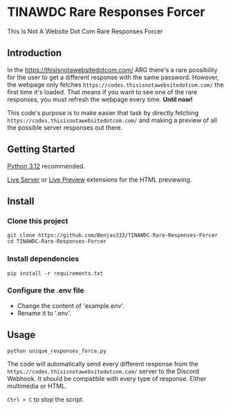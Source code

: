 # TINAWDC Rare Responses Forcer
This Is Not A Website Dot Com Rare Responses Forcer
## Introduction
In the https://thisisnotawebsitedotcom.com/ ARG there's a rare possibility for the user to get a different response with the same password. However, the webpage only fetches `https://codes.thisisnotawebsitedotcom.com/` the first time it's loaded. That means if you want to see one of the rare responses, you must refresh the webpage every time. **Until now!**

This code's purpose is to make easier that task by directly fetching `https://codes.thisisnotawebsitedotcom.com/` and making a preview of all the possible server responses out there.

## Getting Started
[Python 3.12](https://www.python.org/downloads/) recommended.

[Live Server](https://marketplace.visualstudio.com/items?itemName=ritwickdey.LiveServer) or [Live Preview](https://marketplace.visualstudio.com/items?itemName=ms-vscode.live-server) extensions for the HTML previewing.

## Install
### Clone this project
```
git clone https://github.com/Benjas333/TINAWDC-Rare-Responses-Forcer
cd TINAWDC-Rare-Responses-Forcer
```
### Install dependencies
```
pip install -r requirements.txt
```
### Configure the .env file
- Change the content of 'example.env'.
- Rename it to '.env'.
## Usage
```
python unique_responses_force.py
```
The code will automatically send every different response from the `https://codes.thisisnotawebsitedotcom.com/` server to the Discord Webhook. It should be compatible with every type of response. Either multimedia or HTML.

`Ctrl + C` to stop the script.
